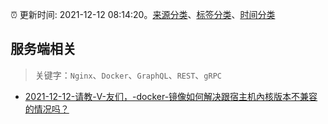 :alarm_clock: 更新时间: 2021-12-12 08:14:20。[来源分类](../README.md)、[标签分类](../TAGS.md)、[时间分类](../TIMELINE.md)

## 服务端相关


> 关键字：`Nginx`、`Docker`、`GraphQL`、`REST`、`gRPC`



- [2021-12-12-请教-V-友们，-docker-镜像如何解决跟宿主机內核版本不兼容的情况吗？](https://www.v2ex.com/t/821621) 